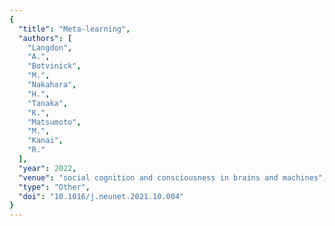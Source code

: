 ```yaml
---
{
  "title": "Meta-learning",
  "authors": [
    "Langdon",
    "A.",
    "Botvinick",
    "M.",
    "Nakahara",
    "H.",
    "Tanaka",
    "K.",
    "Matsumoto",
    "M.",
    "Kanai",
    "R."
  ],
  "year": 2022,
  "venue": "social cognition and consciousness in brains and machines",
  "type": "Other",
  "doi": "10.1016/j.neunet.2021.10.004"
}
---
```

